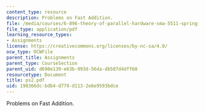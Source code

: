 ```yaml
---
content_type: resource
description: Problems on Fast Addition.
file: /media/courses/6-896-theory-of-parallel-hardware-sma-5511-spring-2004/198366dcbdb4d779d1132e6e9593bdce_ps2.pdf
file_type: application/pdf
learning_resource_types:
- Assignments
license: https://creativecommons.org/licenses/by-nc-sa/4.0/
ocw_type: OCWFile
parent_title: Assignments
parent_type: CourseSection
parent_uid: d690e139-e63b-993d-56da-db507d4dff60
resourcetype: Document
title: ps2.pdf
uid: 198366dc-bdb4-d779-d113-2e6e9593bdce
---
```

Problems on Fast Addition.